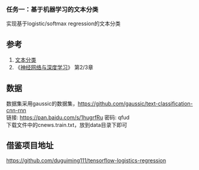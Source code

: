 ### 任务一：基于机器学习的文本分类

实现基于logistic/softmax regression的文本分类

## 参考

   1. [文本分类](文本分类.md)
   2. 《[神经网络与深度学习](https://nndl.github.io/)》 第2/3章
 
## 数据

数据集采用gaussic的数据集，https://github.com/gaussic/text-classification-cnn-rnn<br />
链接: https://pan.baidu.com/s/1hugrfRu 密码: qfud<br />
下载文件中的cnews.train.txt，放到data目录下即可<br />

## 借鉴项目地址

https://github.com/duguiming111/tensorflow-logistics-regression